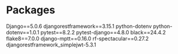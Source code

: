 # Packages

Django==5.0.6
djangorestframework==3.15.1
python-dotenv
python-dotenv==1.0.1
pytest==8.2.2
pytest-django==4.8.0
black==24.4.2
flake8==7.0.0
django-mptt==0.16.0
rf-spectacular==0.27.2
djangorestframework_simplejwt-5.3.1